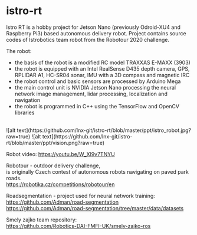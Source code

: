# istro-rt
Istro RT is a hobby project for Jetson Nano (previously Odroid-XU4 and Raspberry Pi3) based autonomous delivery robot.
Project contains source codes of Istrobotics team robot from the Robotour 2020 challenge. 

The robot:
* the basis of the robot is a modified RC model TRAXXAS E-MAXX (3903)
* the robot is equipped with an Intel RealSense D435 depth camera, GPS, RPLIDAR A1, HC-SR04 sonar, IMU with a 3D compass and magnetic IRC
* the robot control and basic sensors are processed by Arduino Mega
* the main control unit is NVIDIA Jetson Nano processing the neural network image management, lidar processing, localization and navigation
* the robot is programmed in C++ using the TensorFlow and OpenCV libraries

<br/>
![alt text](https://github.com/lnx-git/istro-rt/blob/master/ppt/istro_robot.jpg?raw=true)
![alt text](https://github.com/lnx-git/istro-rt/blob/master/ppt/vision.png?raw=true)
<br/>

Robot video:
https://youtu.be/W_Xl9v7TNYU

Robotour - outdoor delivery challenge,\
is originally Czech contest of autonomous robots navigating on paved park roads.\
https://robotika.cz/competitions/robotour/en

Roadsegmentation - project used for neural network training:\
https://github.com/Adman/road-segmentation \
https://github.com/Adman/road-segmentation/tree/master/data/datasets

Smely zajko team repository:\
https://github.com/Robotics-DAI-FMFI-UK/smely-zajko-ros
